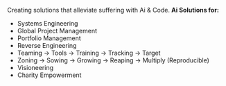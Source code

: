 Creating solutions that alleviate suffering with Ai & Code.
**Ai Solutions for:**
- Systems Engineering
- Global Project Management
- Portfolio Management
- Reverse Engineering
- Teaming -> Tools -> Training -> Tracking -> Target
- Zoning -> Sowing -> Growing -> Reaping -> Multiply (Reproducible)
- Visioneering
- Charity Empowerment
